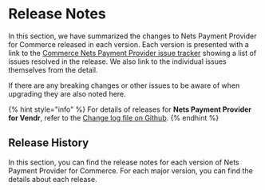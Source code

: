 # Release Notes

In this section, we have summarized the changes to Nets Payment Provider for Commerce released in each version. Each version is presented with a link to the [Commerce Nets Payment Provider issue tracker](https://github.com/umbraco/Umbraco.Commerce.PaymentProviders.Nets/issues) showing a list of issues resolved in the release.  We also link to the individual issues themselves from the detail.

If there are any breaking changes or other issues to be aware of when upgrading they are also noted here.

{% hint style="info" %}
For details of releases for **Nets Payment Provider for Vendr**, refer to the [Change log file on Github](../../changelog-archive/nets.md).
{% endhint %}

## Release History

In this section, you can find the release notes for each version of Nets Payment Provider for Commerce. For each major version, you can find the details about each release.

<!-- <details>

<summary>Version 10</summary>

#### versions (date)

* Description

</details> -->

